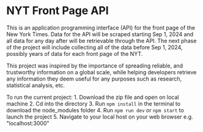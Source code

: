 # NYT Front Page API

This is an application programming interface (API) for the front page of the New York Times.
Data for the API will be scraped starting Sep 1, 2024 and all data for any day after will be retrievable through the API. The next phase of the project will include collecting all of the data before Sep 1, 2024, possibly years of data for each front page of the NYT.

This project was inspired by the importance of spreading reliable, and trustworthy information on a global scale, while helping developers retrieve any information they deem useful for any purposes such as research, statistical analysis, etc.

To run the current project:
    1. Download the zip file and open on local machine
    2. Cd into the directory
    3. Run `npm install` in the terminal to download the node_modules folder
    4. Run `npm run dev` or `npm start` to launch the project
    5. Navigate to your local host on your web browser e.g. "localhost:3000"
